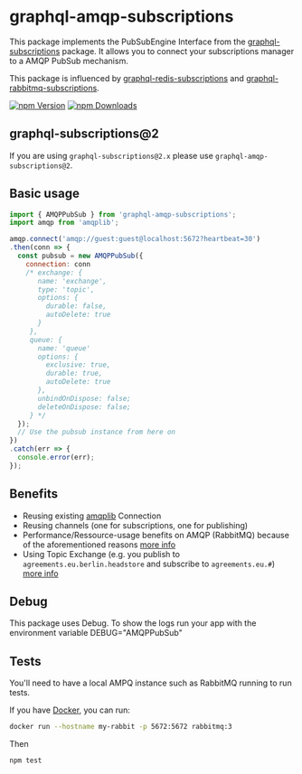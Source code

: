 # graphql-amqp-subscriptions

This package implements the PubSubEngine Interface from the [graphql-subscriptions](https://github.com/apollographql/graphql-subscriptions) package.
It allows you to connect your subscriptions manager to a AMQP PubSub mechanism.

This package is influenced by [graphql-redis-subscriptions](https://github.com/davidyaha/graphql-redis-subscriptions) and [graphql-rabbitmq-subscriptions](https://github.com/cdmbase/graphql-rabbitmq-subscriptions).

[![npm Version](https://img.shields.io/npm/v/graphql-amqp-subscriptions.svg)](https://www.npmjs.com/package/graphql-amqp-subscriptions)
[![npm Downloads](https://img.shields.io/npm/dm/graphql-amqp-subscriptions.svg)](https://www.npmjs.com/package/graphql-amqp-subscriptions)

## graphql-subscriptions@2

If you are using `graphql-subscriptions@2.x` please use `graphql-amqp-subscriptions@2`.

## Basic usage

```javascript
import { AMQPPubSub } from 'graphql-amqp-subscriptions';
import amqp from 'amqplib';

amqp.connect('amqp://guest:guest@localhost:5672?heartbeat=30')
.then(conn => {
  const pubsub = new AMQPPubSub({
    connection: conn
    /* exchange: {
       name: 'exchange',
       type: 'topic',
       options: {
         durable: false,
         autoDelete: true
       }
     },
     queue: {
       name: 'queue'
       options: {
         exclusive: true,
         durable: true,
         autoDelete: true
       },
       unbindOnDispose: false;
       deleteOnDispose: false;
     } */
  });
  // Use the pubsub instance from here on
})
.catch(err => {
  console.error(err);
});
```

## Benefits

- Reusing existing [amqplib](https://github.com/squaremo/amqp.node) Connection
- Reusing channels (one for subscriptions, one for publishing)
- Performance/Ressource-usage benefits on AMQP (RabbitMQ) because of the aforementioned reasons [more info](https://www.cloudamqp.com/blog/2018-01-19-part4-rabbitmq-13-common-errors.html)
- Using Topic Exchange (e.g. you publish to `agreements.eu.berlin.headstore` and subscribe to `agreements.eu.#`) [more info](https://www.cloudamqp.com/blog/2015-09-03-part4-rabbitmq-for-beginners-exchanges-routing-keys-bindings.html)

## Debug

This package uses Debug.
To show the logs run your app with the environment variable DEBUG="AMQPPubSub"

## Tests

You'll need to have a local AMPQ instance such as RabbitMQ running to run tests.

If you have [Docker](https://www.docker.com/), you can run:

```bash
docker run --hostname my-rabbit -p 5672:5672 rabbitmq:3
```

Then

```bash
npm test
```
